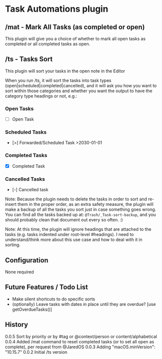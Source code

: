# Task Automations plugin

## /mat - Mark All Tasks (as completed or open)
This plugin will give you a choice of whether to mark all open tasks as completed or all completed tasks as open.

## /ts - Tasks Sort
This plugin will sort your tasks in the open note in the Editor

When you run /ts, it will sort the tasks into task types (open|scheduled|completed|cancelled), and it will ask you how you want to sort within those categories and whether you want the output to have the category type headings or not, e.g.:

### Open Tasks
  - [ ] Open Task
### Scheduled Tasks
  - [>] Forwarded/Scheduled Task >2030-01-01
### Completed Tasks
  - [x] Completed Task
### Cancelled Tasks
  - [-] Cancelled task

Note: Because the plugin needs to delete the tasks in order to sort and re-insert them in the proper order, as an extra safety measure, the plugin will make a backup of all the tasks you sort just in case something goes wrong. You can find all the tasks backed up at: `@Trash/_Task-sort-backup`, and you should probably clean that document out every so often. :) 

Note: At this time, the plugin will ignore headings that are attached to the tasks (e.g. tasks indented under root-level #headings). I need to understand/think more about this use case and how to deal with it in sorting.

## Configuration
None required

## Future Features / Todo List
- Make silent shortcuts to do specific sorts
- (optionally) Leave tasks with dates in place until they are overdue? [use getOverdueTasks()]

## History
0.0.5 Sort by priority or by #tag or @context/person or content/alphabetical
0.0.4 Added /mat command to reset completed tasks (or to set all open as complete), per request from @JaredOS
0.0.3 Adding 	"macOS.minVersion": "10.15.7"
0.0.2 Initial /ts version